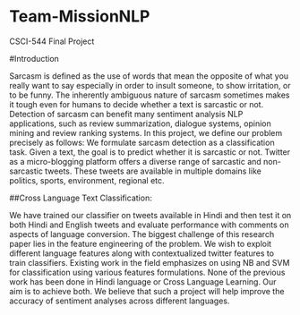 # Team-MissionNLP
CSCI-544 Final Project

#Introduction

Sarcasm is defined as the use of words that mean the opposite of what you really want to say especially in order to insult someone, to show irritation, or to be funny. The inherently ambiguous nature of sarcasm sometimes makes it tough even for humans to decide whether a text is sarcastic or not. Detection of sarcasm can benefit many sentiment analysis NLP applications, such as review summarization, dialogue systems, opinion mining and review ranking systems. 
In this project, we define our problem precisely as follows: We formulate sarcasm detection as a classification task. Given a text, the goal is to predict whether it is sarcastic or not. Twitter as a micro-blogging platform offers a diverse range of sarcastic and non-sarcastic tweets. These tweets are available in multiple domains like politics, sports, environment, regional etc. 

##Cross Language Text Classification:




We have trained our classifier on tweets available in Hindi and then test it on both Hindi and English tweets and evaluate performance with comments on aspects of language conversion. The biggest challenge of this research paper lies in the feature engineering of the problem. We wish to exploit different language features along with contextualized twitter features to train classifiers. Existing work in the field emphasizes on using NB and SVM for classification using various features formulations. None of the previous work has been done in Hindi language or Cross Language Learning. Our aim is to achieve both. We believe that such a project will help improve the accuracy of sentiment analyses across different languages.

